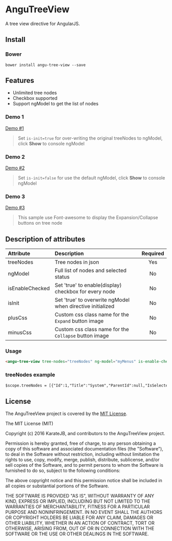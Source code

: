 # AnguTreeView
A tree view directive for AngularJS.

## Install

### Bower

```
bower install angu-tree-view --save
```


## Features
* Unlimited tree nodes
* Checkbox supported
* Support ngModel to get the list of nodes

### Demo 1
[Demo #1](http://karatejb.github.io/demo/angu-treeview/demo1)
> Set `is-init=true` for over-writing the original treeNodes to ngModel, click **Show** to console ngModel

### Demo 2
[Demo #2](http://karatejb.github.io/demo/angu-treeview/demo2)
> Set `is-init=false` for use the default ngModel, click **Show** to console ngModel

### Demo 3
[Demo #3](http://karatejb.github.io/demo/angu-treeview/demo3)
> This sample use Font-awesome to display the Expansion/Collapse buttons on tree node

## Description of attributes
|    Attribute    |  Description                                               |  Required |
| :-------------- |:-----------------------------------------------------------| :--------:|
| treeNodes       | Tree nodes in json                                         | Yes       |
| ngModel         | Full list of nodes and selected status                     | No        |
| isEnableChecked | Set 'true' to enable(display) checkbox for every node      | No        |
| isInit          | Set 'true' to overwrite ngModel when directive initialized | No        |
| plusCss         | Custom css class name for the `Expand` button image        | No        |
| minusCss        | Custom css class name for the `Collapse` button image      | No        |



### Usage
```html
<angu-tree-view tree-nodes="treeNodes" ng-model="myMenus" is-enable-checked="true" is-init="true"></tree-view>
```

### treeNodes example
```html
$scope.treeNodes = [{"Id":1,"Title":"System","ParentId":null,"IsSelected":false,"Nodes":[{"Id":101,"Title":"Users","ParentId":1,"IsSelected":false,"Nodes":[]},{"Id":102,"Title":"Functions","ParentId":1,"IsSelected":false,"Nodes":[]}]}]
```



## License
The AnguTreeView project is covered by the [MIT License](http://opensource.org/licenses/MIT "MIT License").

The MIT License (MIT)

Copyright (c) 2016 KarateJB, and contributors to the AnguTreeView project.

Permission is hereby granted, free of charge, to any person obtaining a copy
of this software and associated documentation files (the "Software"), to deal
in the Software without restriction, including without limitation the rights
to use, copy, modify, merge, publish, distribute, sublicense, and/or sell
copies of the Software, and to permit persons to whom the Software is
furnished to do so, subject to the following conditions:

The above copyright notice and this permission notice shall be included in
all copies or substantial portions of the Software.

THE SOFTWARE IS PROVIDED "AS IS", WITHOUT WARRANTY OF ANY KIND, EXPRESS OR
IMPLIED, INCLUDING BUT NOT LIMITED TO THE WARRANTIES OF MERCHANTABILITY,
FITNESS FOR A PARTICULAR PURPOSE AND NONINFRINGEMENT. IN NO EVENT SHALL THE
AUTHORS OR COPYRIGHT HOLDERS BE LIABLE FOR ANY CLAIM, DAMAGES OR OTHER
LIABILITY, WHETHER IN AN ACTION OF CONTRACT, TORT OR OTHERWISE, ARISING FROM,
OUT OF OR IN CONNECTION WITH THE SOFTWARE OR THE USE OR OTHER DEALINGS IN
THE SOFTWARE.

